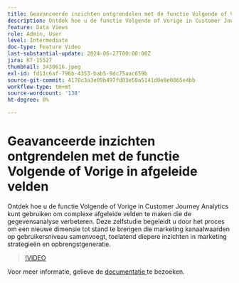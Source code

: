 ```yaml
---
title: Geavanceerde inzichten ontgrendelen met de functie Volgende of Vorige in afgeleide velden
description: Ontdek hoe u de functie Volgende of Vorige in Customer Journey Analytics kunt gebruiken om complexe afgeleide velden te maken die de gegevensanalyse verbeteren. Deze zelfstudie begeleidt u door het proces om een nieuwe dimensie tot stand te brengen die marketing kanaalwaarden op gebruikersniveau samenvoegt, toelatend diepere inzichten in marketing strategieën en opbrengstgeneratie.
feature: Data Views
role: Admin, User
level: Intermediate
doc-type: Feature Video
last-substantial-update: 2024-06-27T00:00:00Z
jira: KT-15527
thumbnail: 3430616.jpeg
exl-id: fd11c6af-796b-4353-bab5-9dc75aac659b
source-git-commit: 4170c3a3e09b497fd03e50a5141d0e8e0865e4bb
workflow-type: tm+mt
source-wordcount: '138'
ht-degree: 0%

---
```


# Geavanceerde inzichten ontgrendelen met de functie Volgende of Vorige in afgeleide velden

Ontdek hoe u de functie Volgende of Vorige in Customer Journey Analytics kunt gebruiken om complexe afgeleide velden te maken die de gegevensanalyse verbeteren. Deze zelfstudie begeleidt u door het proces om een nieuwe dimensie tot stand te brengen die marketing kanaalwaarden op gebruikersniveau samenvoegt, toelatend diepere inzichten in marketing strategieën en opbrengstgeneratie.

>[!VIDEO](https://video.tv.adobe.com/v/3430616/?learn=on)

Voor meer informatie, gelieve de [ documentatie ](https://experienceleague.adobe.com/nl/docs/analytics-platform/using/cja-dataviews/derived-fields) te bezoeken.
